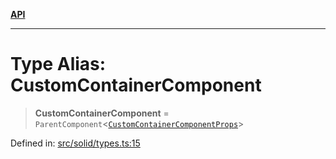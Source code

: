 [**API**](../../API.md)

***

# Type Alias: CustomContainerComponent

> **CustomContainerComponent** = `ParentComponent`\<[`CustomContainerComponentProps`](../interfaces/CustomContainerComponentProps.md)\>

Defined in: [src/solid/types.ts:15](https://github.com/inokawa/virtua/blob/b9c4491d8dae78e5f58fc42b558b3af89abe1188/src/solid/types.ts#L15)

